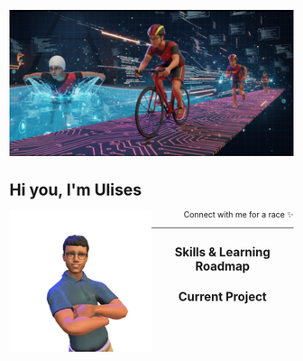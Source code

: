 <!--Banner-->
![ulises Banner Image](./assets/banner.png)

<!-- Start Intro -->
# Hi you, I'm Ulises

<div align="left">
  <img align="left" src="./assets/avatar.png" width=50%/>
  <div align="right">
    Connect with me for a race ✨ 
  </div>
</div>

---

<h2 align="center">Skills & Learning Roadmap</h2>

<h2 align="center">Current Project</h2>

